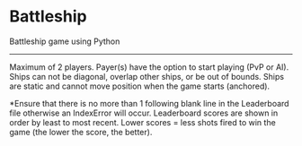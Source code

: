 # Battleship

Battleship game using Python

------------------------------------------------------------------------------------------------------------------------

Maximum of 2 players.
Payer(s) have the option to start playing (PvP or AI).
Ships can not be diagonal, overlap other ships, or be out of bounds.
Ships are static and cannot move position when the game starts (anchored).


*Ensure that there is no more than 1 following blank line in the Leaderboard file otherwise an IndexError will occur.
Leaderboard scores are shown in order by least to most recent.
Lower scores = less shots fired to win the game (the lower the score, the better).
